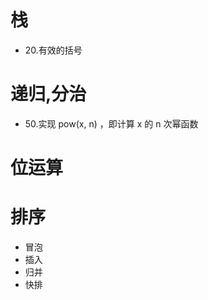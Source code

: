 # 栈
 - 20.有效的括号

# 递归,分治
 - 50.实现 pow(x, n) ，即计算 x 的 n 次幂函数

# 位运算

# 排序
  - 冒泡
  - 插入
  - 归并
  - 快排